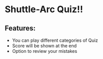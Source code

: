 # Shuttle-Arc Quiz!!

## Features:
* You can play different categories of Quiz
* Score will be shown at the end
* Option to review your mistakes
